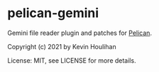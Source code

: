 # pelican-gemini

Gemini file reader plugin and patches for [Pelican](https://blog.getpelican.com/).

Copyright (c) 2021 by Kevin Houlihan

License: MIT, see LICENSE for more details.

